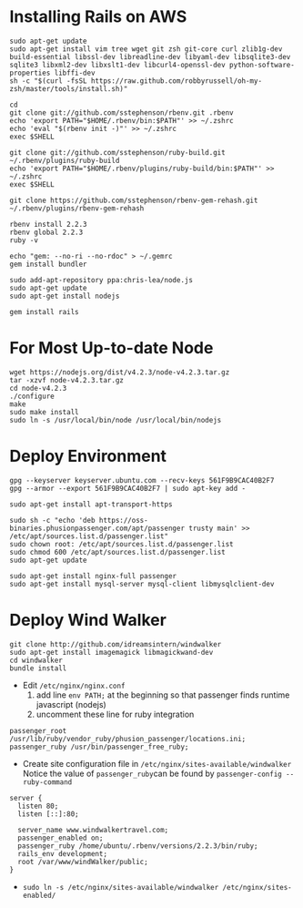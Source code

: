# Installing Rails on AWS
```
sudo apt-get update
sudo apt-get install vim tree wget git zsh git-core curl zlib1g-dev build-essential libssl-dev libreadline-dev libyaml-dev libsqlite3-dev sqlite3 libxml2-dev libxslt1-dev libcurl4-openssl-dev python-software-properties libffi-dev
sh -c "$(curl -fsSL https://raw.github.com/robbyrussell/oh-my-zsh/master/tools/install.sh)"

cd
git clone git://github.com/sstephenson/rbenv.git .rbenv
echo 'export PATH="$HOME/.rbenv/bin:$PATH"' >> ~/.zshrc
echo 'eval "$(rbenv init -)"' >> ~/.zshrc
exec $SHELL

git clone git://github.com/sstephenson/ruby-build.git ~/.rbenv/plugins/ruby-build
echo 'export PATH="$HOME/.rbenv/plugins/ruby-build/bin:$PATH"' >> ~/.zshrc
exec $SHELL

git clone https://github.com/sstephenson/rbenv-gem-rehash.git ~/.rbenv/plugins/rbenv-gem-rehash

rbenv install 2.2.3
rbenv global 2.2.3
ruby -v

echo "gem: --no-ri --no-rdoc" > ~/.gemrc
gem install bundler

sudo add-apt-repository ppa:chris-lea/node.js
sudo apt-get update
sudo apt-get install nodejs

gem install rails
```

# For Most Up-to-date Node
```
wget https://nodejs.org/dist/v4.2.3/node-v4.2.3.tar.gz
tar -xzvf node-v4.2.3.tar.gz
cd node-v4.2.3
./configure
make
sudo make install
sudo ln -s /usr/local/bin/node /usr/local/bin/nodejs
```

# Deploy Environment
```
gpg --keyserver keyserver.ubuntu.com --recv-keys 561F9B9CAC40B2F7
gpg --armor --export 561F9B9CAC40B2F7 | sudo apt-key add -

sudo apt-get install apt-transport-https

sudo sh -c "echo 'deb https://oss-binaries.phusionpassenger.com/apt/passenger trusty main' >> /etc/apt/sources.list.d/passenger.list"
sudo chown root: /etc/apt/sources.list.d/passenger.list
sudo chmod 600 /etc/apt/sources.list.d/passenger.list
sudo apt-get update

sudo apt-get install nginx-full passenger
sudo apt-get install mysql-server mysql-client libmysqlclient-dev
```

# Deploy Wind Walker
```
git clone http://github.com/idreamsintern/windwalker
sudo apt-get install imagemagick libmagickwand-dev
cd windwalker
bundle install
```

* Edit `/etc/nginx/nginx.conf`
  1. add line `env PATH;` at the beginning so that passenger finds runtime javascript (nodejs)
  2. uncomment these line for ruby integration

```
passenger_root /usr/lib/ruby/vendor_ruby/phusion_passenger/locations.ini;
passenger_ruby /usr/bin/passenger_free_ruby;
```

* Create site configuration file in `/etc/nginx/sites-available/windwalker`
Notice the value of `passenger_ruby`can be found by `passenger-config --ruby-command`
```
server {
  listen 80;
  listen [::]:80;

  server_name www.windwalkertravel.com;
  passenger_enabled on;
  passenger_ruby /home/ubuntu/.rbenv/versions/2.2.3/bin/ruby;
  rails_env development;
  root /var/www/windWalker/public;
}
```

* `sudo ln -s /etc/nginx/sites-available/windwalker /etc/nginx/sites-enabled/`

